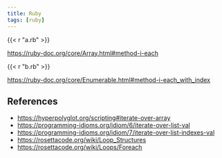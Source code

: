 ```yaml
---
title: Ruby
tags: [ruby]
---
```


{{< r "a.rb" >}}

<https://ruby-doc.org/core/Array.html#method-i-each>

{{< r "b.rb" >}}

<https://ruby-doc.org/core/Enumerable.html#method-i-each_with_index>

## References

- <https://hyperpolyglot.org/scripting#iterate-over-array>
- <https://programming-idioms.org/idiom/6/iterate-over-list-val>
- <https://programming-idioms.org/idiom/7/iterate-over-list-indexes-val>
- <https://rosettacode.org/wiki/Loop_Structures>
- <https://rosettacode.org/wiki/Loops/Foreach>
